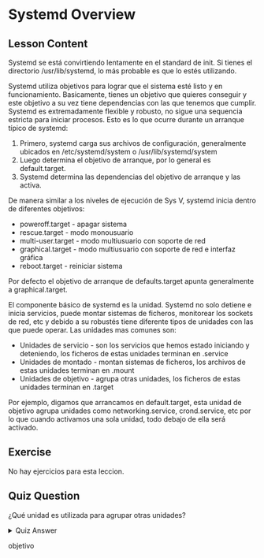# Systemd Overview

## Lesson Content

Systemd se está convirtiendo lentamente en el standard de init. Si tienes el directorio /usr/lib/systemd, lo más probable es que lo estés utilizando.

Systemd utiliza objetivos para lograr que el sistema esté listo y en funcionamiento. Basicamente, tienes un objetivo que quieres conseguir y este objetivo a su vez tiene dependencias con las que tenemos que cumplir. Systemd es extremadamente flexible y robusto, no sigue una sequencia estricta para iniciar procesos. Esto es lo que ocurre durante un arranque típico de systemd:

<ol>
<li>Primero, systemd carga sus archivos de configuración, generalmente ubicados en /etc/systemd/system o /usr/lib/systemd/system</li>
<li>Luego determina el objetivo de arranque, por lo general es default.target.</li>
<li>Systemd determina las dependencias del objetivo de arranque y las activa.</l>
</ol>

De manera similar a los niveles de ejecución de Sys V, systemd inicia dentro de diferentes objetivos:

<ul>
<li>poweroff.target - apagar sistema</li>
<li>rescue.target - modo monousuario</li>
<li>multi-user.target - modo multiusuario con soporte de red</li>
<li>graphical.target - modo multiusuario con soporte de red e interfaz gráfica</li>
<li>reboot.target - reiniciar sistema</li>
</ul>

Por defecto el objetivo de arranque de defaults.target apunta generalmente a graphical.target.

El componente básico de systemd es la unidad. Systemd no solo detiene e inicia servicios, puede montar sistemas de ficheros, monitorear los sockets de red, etc y debido a su robustés tiene diferente tipos de unidades con las que puede operar. Las unidades mas comunes son:

<ul>
<li>Unidades de servicio - son los servicios que hemos estado iniciando y deteniendo, los ficheros de estas unidades terminan en .service</li>
<li>Unidades de montado - montan sistemas de ficheros, los archivos de estas unidades terminan en .mount</li> 
<li>Unidades de objetivo - agrupa otras unidades, los ficheros de estas unidades terminan en .target</li>
</ul>

Por ejemplo, digamos que arrancamos en default.target, esta unidad de objetivo agrupa unidades como networking.service, crond.service, etc por lo que cuando activamos una sola unidad, todo debajo de ella será activado. 

## Exercise

No hay ejercicios para esta leccion.

## Quiz Question

¿Qué unidad es utilizada para agrupar otras unidades?

<details>
    <summary>Quiz Answer</summary>
</details>

objetivo
